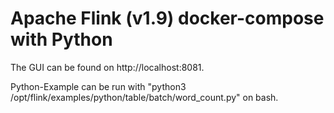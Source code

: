 # Apache Flink (v1.9) docker-compose with Python

The GUI can be found on http://localhost:8081.

Python-Example can be run with "python3 /opt/flink/examples/python/table/batch/word_count.py" on bash.
